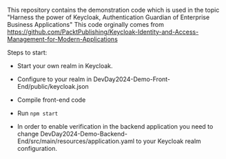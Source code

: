 This repository contains the demonstration code which is used in the topic "Harness the power of Keycloak, Authentication Guardian of Enterprise Business Applications"
This code orginally comes from https://github.com/PacktPublishing/Keycloak-Identity-and-Access-Management-for-Modern-Applications 

Steps to start:
* Start your own realm in Keycloak.
* Configure to your realm in DevDay2024-Demo-Front-End/public/keycloak.json
* Compile front-end code
* Run `npm start`

* In order to enable verification in the backend application you need to change DevDay2024-Demo-Backend-End/src/main/resources/application.yaml to your Keycloak realm configuration.
  
